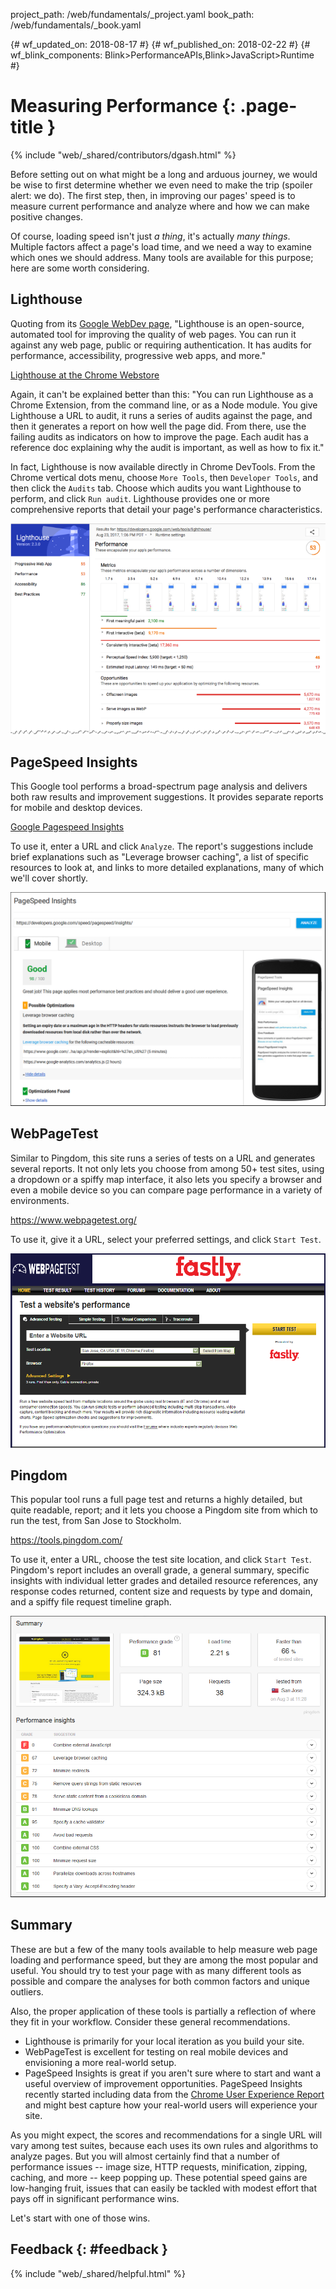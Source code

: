 project_path: /web/fundamentals/_project.yaml book_path: /web/fundamentals/_book.yaml

{# wf_updated_on: 2018-08-17 #} {# wf_published_on: 2018-02-22 #} {# wf_blink_components: Blink>PerformanceAPIs,Blink>JavaScript>Runtime #}

# Measuring Performance {: .page-title }

{% include "web/_shared/contributors/dgash.html" %}

Before setting out on what might be a long and arduous journey, we would be wise to first determine whether we even need to make the trip (spoiler alert: we do). The first step, then, in improving our pages' speed is to measure current performance and analyze where and how we can make positive changes.

Of course, loading speed isn't just *a thing*, it's actually *many things*. Multiple factors affect a page's load time, and we need a way to examine which ones we should address. Many tools are available for this purpose; here are some worth considering.

## Lighthouse

Quoting from its [Google WebDev page](http://tinyurl.com/y9fxgxhm), "Lighthouse is an open-source, automated tool for improving the quality of web pages. You can run it against any web page, public or requiring authentication. It has audits for performance, accessibility, progressive web apps, and more."

[Lighthouse at the Chrome Webstore](https://chrome.google.com/webstore/detail/lighthouse/blipmdconlkpinefehnmjammfjpmpbjk)

Again, it can't be explained better than this: "You can run Lighthouse as a Chrome Extension, from the command line, or as a Node module. You give Lighthouse a URL to audit, it runs a series of audits against the page, and then it generates a report on how well the page did. From there, use the failing audits as indicators on how to improve the page. Each audit has a reference doc explaining why the audit is important, as well as how to fix it."

In fact, Lighthouse is now available directly in Chrome DevTools. From the Chrome vertical dots menu, choose `More Tools`, then `Developer Tools`, and then click the `Audits` tab. Choose which audits you want Lighthouse to perform, and click `Run audit`. Lighthouse provides one or more comprehensive reports that detail your page's performance characteristics.

![Lighthouse](images/image_200.png)

## PageSpeed Insights

This Google tool performs a broad-spectrum page analysis and delivers both raw results and improvement suggestions. It provides separate reports for mobile and desktop devices.

[Google Pagespeed Insights](http://tinyurl.com/m65jex6)

To use it, enter a URL and click `Analyze`. The report's suggestions include brief explanations such as "Leverage browser caching", a list of specific resources to look at, and links to more detailed explanations, many of which we'll cover shortly.

![PageSpeed Insights](images/image_201.png)

## WebPageTest

Similar to Pingdom, this site runs a series of tests on a URL and generates several reports. It not only lets you choose from among 50+ test sites, using a dropdown or a spiffy map interface, it also lets you specify a browser and even a mobile device so you can compare page performance in a variety of environments.

<https://www.webpagetest.org/>

To use it, give it a URL, select your preferred settings, and click `Start Test`.

![WebPageTest](images/image_203.png)

## Pingdom

This popular tool runs a full page test and returns a highly detailed, but quite readable, report; and it lets you choose a Pingdom site from which to run the test, from San Jose to Stockholm.

<https://tools.pingdom.com/>

To use it, enter a URL, choose the test site location, and click `Start Test`. Pingdom's report includes an overall grade, a general summary, specific insights with individual letter grades and detailed resource references, any response codes returned, content size and requests by type and domain, and a spiffy file request timeline graph.

![Pingdom](images/image_202.png)

## Summary

These are but a few of the many tools available to help measure web page loading and performance speed, but they are among the most popular and useful. You should try to test your page with as many different tools as possible and compare the analyses for both common factors and unique outliers.

Also, the proper application of these tools is partially a reflection of where they fit in your workflow. Consider these general recommendations.

- Lighthouse is primarily for your local iteration as you build your site.
- WebPageTest is excellent for testing on real mobile devices and envisioning a more real-world setup.
- PageSpeed Insights is great if you aren't sure where to start and want a useful overview of improvement opportunities. PageSpeed Insights recently started including data from the [Chrome User Experience Report](/web/tools/chrome-user-experience-report/) and might best capture how your real-world users will experience your site.

As you might expect, the scores and recommendations for a single URL will vary among test suites, because each uses its own rules and algorithms to analyze pages. But you will almost certainly find that a number of performance issues -- image size, HTTP requests, minification, zipping, caching, and more -- keep popping up. These potential speed gains are low-hanging fruit, issues that can easily be tackled with modest effort that pays off in significant performance wins.

Let's start with one of those wins.

## Feedback {: #feedback }

{% include "web/_shared/helpful.html" %}